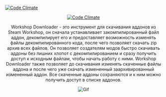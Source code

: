 [![Code Climate](https://api.codeclimate.com/v1/badges/26ffa6f4b43c9c5d38d2/maintainability)](https://codeclimate.com/github/UotanKlein/workshop-downloader/maintainability)

<p align="center">
  <a href="https://codeclimate.com/github/UotanKlein/workshop-downloader/maintainability">
    <img src="https://api.codeclimate.com/v1/badges/26ffa6f4b43c9c5d38d2/maintainability" alt="Code Climate">
  </a>
</p>

<p align="center">Workshop Downloader - это инструмент для скачивания аддонов из Steam Workshop, он сначала устанавливает закомпилированный файл аддон, декомпилирует его и предоставляет возможность изменять файлы декомпилированного кода, после чего позволяет скачать zip архив всех файлов. Он позволяет создателям модов быстро скачивать аддоны без лишних хлопот с декомпилированием и сразу получить доступ к исходным файлам, чтобы начать работу с ними. Workshop Downloader также позволяет до скачивания изменять скаченные файлы аддона и после чего уже скачать измененный заархивированный измененный аддон. Все скаченные аддоны сохраняются и к ним можно получить доступ в списке аддонов.</p>

<p align="center">
    <img src="https://i.imgur.com/8Ig3rlu.gif" alt="Gif">
</p>
